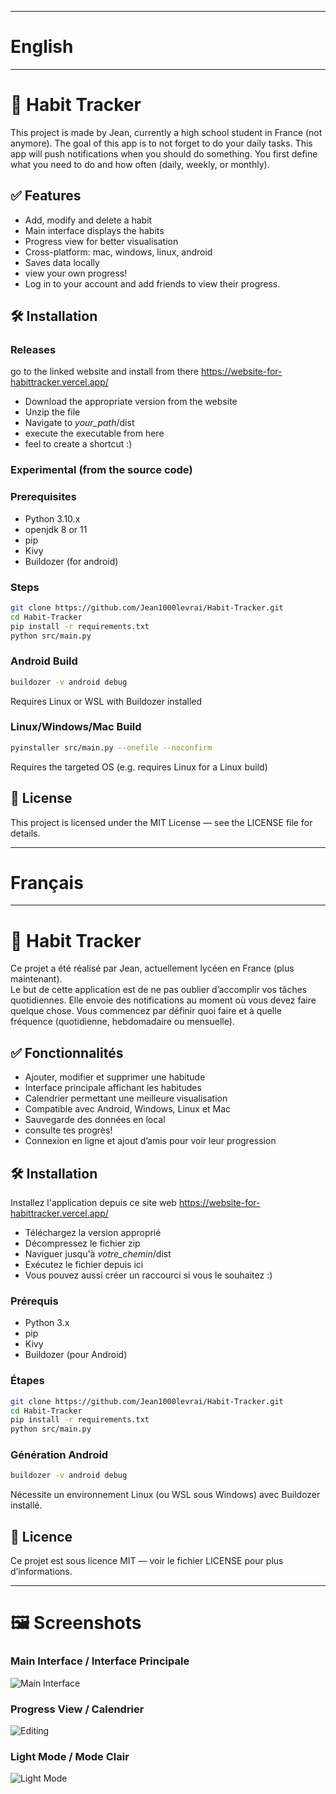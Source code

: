 ___________________________________________
# English
___________________________________________
# 📱 Habit Tracker

This project is made by Jean, currently a high school student in France (not anymore).
The goal of this app is to not forget to do your daily tasks. This app will push notifications when you should do something. You first define what you need to do and how often (daily, weekly, or monthly).

## ✅ Features

 - Add, modify and delete a habit
 - Main interface displays the habits
 - Progress view for better visualisation
 - Cross-platform: mac, windows, linux, android
 - Saves data locally
 - view your own progress!
 - Log in to your account and add friends to view their progress.


## 🛠️ Installation

### Releases

go to the linked website and install from there
https://website-for-habittracker.vercel.app/

 - Download the appropriate version from the website
 - Unzip the file
 - Navigate to *your_path*/dist
 - execute the executable from here
 - feel to create a shortcut :)

### Experimental (from the source code)

### Prerequisites

 - Python 3.10.x
 - openjdk 8 or 11
 - pip
 - Kivy
 - Buildozer (for android)

### Steps

```bash
git clone https://github.com/Jean1000levrai/Habit-Tracker.git
cd Habit-Tracker
pip install -r requirements.txt
python src/main.py
```
### Android Build

```bash
buildozer -v android debug
```
Requires Linux or WSL with Buildozer installed

### Linux/Windows/Mac Build

```bash
pyinstaller src/main.py --onefile --noconfirm
```
Requires the targeted OS (e.g. requires Linux for a Linux build)

## 📄 License

This project is licensed under the MIT License — see the LICENSE file for details.
___________________________________________
# Français
___________________________________________

# 📱 Habit Tracker

Ce projet a été réalisé par Jean, actuellement lycéen en France (plus maintenant).  
Le but de cette application est de ne pas oublier d’accomplir vos tâches quotidiennes. Elle envoie des notifications au moment où vous devez faire quelque chose. Vous commencez par définir quoi faire et à quelle fréquence (quotidienne, hebdomadaire ou mensuelle).

## ✅ Fonctionnalités

 - Ajouter, modifier et supprimer une habitude
 - Interface principale affichant les habitudes
 - Calendrier permettant une meilleure visualisation
 - Compatible avec Android, Windows, Linux et Mac
 - Sauvegarde des données en local
 - consulte tes progrès!
 - Connexion en ligne et ajout d’amis pour voir leur progression


## 🛠️ Installation

Installez l'application depuis ce site web
https://website-for-habittracker.vercel.app/

 - Téléchargez la version approprié
 - Décompressez le fichier zip
 - Naviguer jusqu'à *votre_chemin*/dist
 - Exécutez le fichier depuis ici
 - Vous pouvez aussi créer un raccourci si vous le souhaitez :)


### Prérequis

 - Python 3.x
 - pip
 - Kivy
 - Buildozer (pour Android)

### Étapes

```bash
git clone https://github.com/Jean1000levrai/Habit-Tracker.git
cd Habit-Tracker
pip install -r requirements.txt
python src/main.py
```

### Génération Android

```bash
buildozer -v android debug
```
Nécessite un environnement Linux (ou WSL sous Windows) avec Buildozer installé.

## 📄 Licence

Ce projet est sous licence MIT — voir le fichier LICENSE pour plus d’informations.

___________________________________________
# 🖼️ Screenshots


### Main Interface / Interface Principale

![Main Interface](assets/screenshots/mainview.png)

### Progress View / Calendrier

![Editing](assets/screenshots/progview.png)

### Light Mode / Mode Clair

![Light Mode](assets/screenshots/lighttheme.png)
